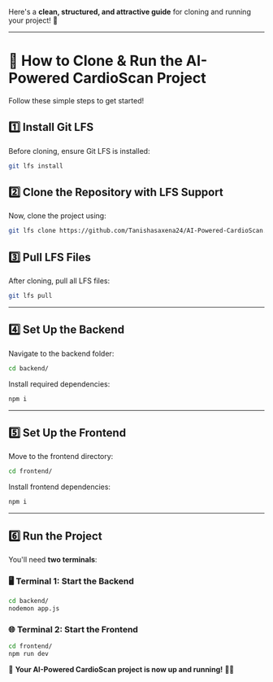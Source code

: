 Here's a **clean, structured, and attractive guide** for cloning and running your project! 🚀  

---

# **🚀 How to Clone & Run the AI-Powered CardioScan Project**  

Follow these simple steps to get started!  

## **1️⃣ Install Git LFS**  
Before cloning, ensure Git LFS is installed:  
```sh
git lfs install
```  

## **2️⃣ Clone the Repository with LFS Support**  
Now, clone the project using:  
```sh
git lfs clone https://github.com/Tanishasaxena24/AI-Powered-CardioScan.git
```  

## **3️⃣ Pull LFS Files**  
After cloning, pull all LFS files:  
```sh
git lfs pull
```  

---

## **4️⃣ Set Up the Backend**  
Navigate to the backend folder:  
```sh
cd backend/
```  
Install required dependencies:  
```sh
npm i
```  

---

## **5️⃣ Set Up the Frontend**  
Move to the frontend directory:  
```sh
cd frontend/
```  
Install frontend dependencies:  
```sh
npm i
```  

---

## **6️⃣ Run the Project**  
You'll need **two terminals**:  

### **🖥️ Terminal 1: Start the Backend**  
```sh
cd backend/
nodemon app.js
```  

### **🌐 Terminal 2: Start the Frontend**  
```sh
cd frontend/
npm run dev
```  

🎉 **Your AI-Powered CardioScan project is now up and running!** 🚀🔥  
